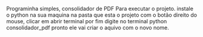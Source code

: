 Programinha simples, consolidador de PDF
Para executar o projeto.
instale o python na sua maquina
na pasta que esta o projeto com o botão direito do mouse,
clicar em abrir terminal
por fim digite no terminal python consolidador_pdf
pronto ele vai criar o aquivo com o novo nome.
